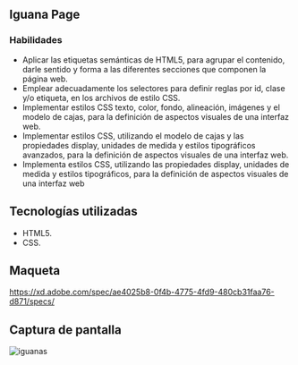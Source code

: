 ## Iguana Page

### Habilidades
- Aplicar las etiquetas semánticas de HTML5, para agrupar el contenido, darle sentido y forma a las diferentes secciones que componen la página web.
- Emplear adecuadamente los selectores para definir reglas por id, clase y/o etiqueta, en los archivos de estilo CSS.
- Implementar estilos CSS texto, color, fondo, alineación, imágenes y el modelo de cajas, para la definición de aspectos visuales de una interfaz web.
- Implementar estilos CSS, utilizando el modelo de cajas y las propiedades display, unidades de medida y estilos tipográficos avanzados, para la definición de aspectos visuales de una interfaz web.
- Implementa estilos CSS, utilizando las propiedades display, unidades de medida y estilos tipográficos, para la definición de aspectos visuales de una interfaz web

## Tecnologías utilizadas
- HTML5.
- CSS.

## Maqueta 
https://xd.adobe.com/spec/ae4025b8-0f4b-4775-4fd9-480cb31faa76-d871/specs/ 

## Captura de pantalla
![iguanas](https://github.com/user-attachments/assets/32f35f5f-83ef-4c83-aa01-d46d44be95e5)
